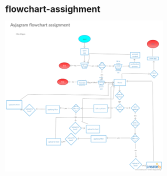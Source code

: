 # flowchart-assighment
<img src="https://github.com/mzhig1/flowchart-assighment/blob/master/Ayjagram%20(1).png" alt="webpageScreenshot" target="blank"/>
